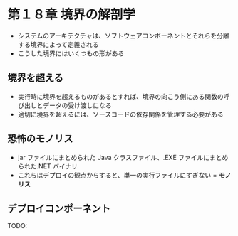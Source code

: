 # 第１８章 境界の解剖学

- システムのアーキテクチャは、ソフトウェアコンポーネントとそれらを分離する境界によって定義される
- こうした境界にはいくつもの形がある

## 境界を超える

- 実行時に境界を超えるものがあるとすれば、境界の向こう側にある関数の呼び出しとデータの受け渡しになる
- 適切に境界を超えるには、ソースコードの依存関係を管理する必要がある

## 恐怖のモノリス

- jar ファイルにまとめられた Java クラスファイル、.EXE ファイルにまとめられた.NET バイナリ
- これらはデプロイの観点からすると、単一の実行ファイルにすぎない = **モノリス**

## デプロイコンポーネント

TODO:
